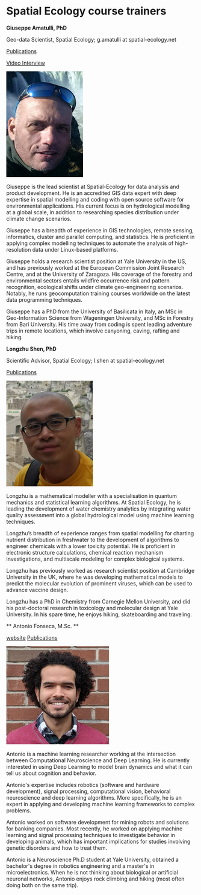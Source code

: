 # Spatial Ecology course trainers

**Giuseppe Amatulli, PhD**

Geo-data Scientist, Spatial Ecology; g.amatulli at spatial-ecology.net

[Publications](https://scholar.google.com/citations?hl=en&user=LSxTtpMAAAAJ&view_op=list_works&sortby=pubdate)

[Video Interview](https://youtu.be/1jcZAY-ZJmk) 

![title](Team_giuseppe2.jpeg)

Giuseppe is the lead scientist at Spatial-Ecology for data analysis and product development. He is an accredited GIS data expert with deep expertise in spatial modelling and coding with open source software for environmental applications. His current focus is on hydrological modelling at a global scale, in addition to researching species distribution under climate change scenarios.

Giuseppe has a breadth of experience in GIS technologies, remote sensing, informatics, cluster and parallel computing, and statistics. He is proficient in applying complex modelling techniques to automate the analysis of high-resolution data under Linux-based platforms.

Giuseppe holds a research scientist position at Yale University in the US, and has previously worked at the European Commission Joint Research Centre, and at the University of Zaragoza. His coverage of the forestry and environmental sectors entails wildfire occurrence risk and pattern recognition, ecological shifts under climate geo-engineering scenarios. Notably, he runs geocomputation training courses worldwide on the latest data programming techniques.

Giuseppe has a PhD from the University of Basilicata in Italy, an MSc in Geo-Information Science from Wageningen University, and MSc in Forestry from Bari University. His time away from coding is spent leading adventure trips in remote locations, which involve canyoning, caving, rafting and hiking.

**Longzhu Shen, PhD** 

Scientific Advisor, Spatial Ecology; l.shen at spatial-ecology.net

[Publications](https://scholar.google.com/citations?hl=en&user=sAyCqOYAAAAJ&view_op=list_works&sortby=pubdate)

![title](Team_longzhu2.jpeg)

Longzhu is a mathematical modeller with a specialisation in quantum mechanics and statistical learning algorithms. At Spatial Ecology, he is leading the development of water chemistry analytics by integrating water quality assessment into a global hydrological model using machine learning techniques.

Longzhu’s breadth of experience ranges from spatial modelling for charting nutrient distribution in freshwater to the development of algorithms to engineer chemicals with a lower toxicity potential. He is proficient in electronic structure calculations, chemical reaction mechanism investigations, and multiscale modeling for complex biological systems.

Longzhu has previously worked as research scientist position at Cambridge University in the UK, where he was developing mathematical models to predict the molecular evolution of prominent viruses, which can be used to advance vaccine design.

Longzhu has a PhD in Chemistry from Carnegie Mellon University, and did his post-doctoral research in toxicology and molecular design at Yale University. In his spare time, he enjoys hiking, skateboarding and traveling.

** Antonio Fonseca, M.Sc. ** 

[website](https://ahof1704.github.io/)
[Publications](https://scholar.google.com/citations?user=G2irlNcAAAAJ&hl=en)

![title](Team_antonio2.jpeg)

Antonio is a machine learning researcher working at the intersection between Computational Neuroscience and Deep Learning. He is currently interested in using Deep Learning to model brain dynamics and what it can tell us about cognition and behavior. 

Antonio's expertise includes robotics (software and hardware development), signal processing, computational vision, behavioral neuroscience and deep learning algorithms. More specifically, he is an expert in applying and developing machine learning frameworks to complex problems. 

Antonio worked on software development for mining robots and solutions for banking companies. Most recently, he worked on applying machine learning and signal processing techniques to investigate behavior in developing animals, which has important implications for studies involving genetic disorders and how to treat them.

Antonio is a Neuroscience Ph.D student at Yale University, obtained a bachelor's degree in robotics engineering and a master's in microelectronics. When he is not thinking about biological or artificial neuronal networks, Antonio enjoys rock climbing and hiking (most often doing both on the same trip).
